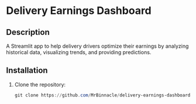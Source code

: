 # Delivery Earnings Dashboard

## Description
A Streamlit app to help delivery drivers optimize their earnings by analyzing historical data, visualizing trends, and providing predictions.

## Installation
1. Clone the repository:
   ```powershell
   git clone https://github.com/MrBinnacle/delivery-earnings-dashboard.git
